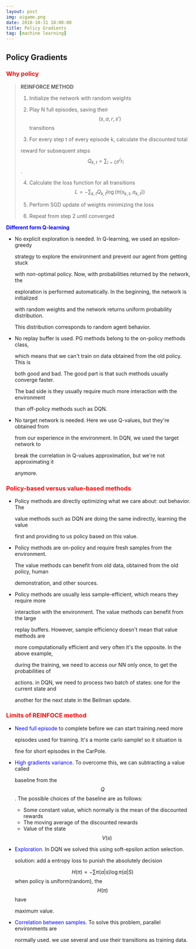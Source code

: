 ```yaml
---
layout: post
img: aigame.png
date: 2018-10-31 18:00:00
title: Policy Gradients
tag: [machine learning]
---
```


## Policy Gradients

### <span style="color:red">Why policy</span> 

>**REINFORCE METHOD**
>
>1. Initialize the network with random weights  
>
>2. Play N full episodes, saving their $$(s, a, r, s')$$ transitions   
>
>3. For every step t of every episode k, calculate the discounted total  
>
>   reward for subsequent steps $$Q_{k, t}=\sum_{i=0} \gamma^{i}r_{i}$$  .
>
>4. Calculate the loss function for all transitions $$L=-\sum_{k,t}Q_{k,t}\log(\pi(s_{k,t}, a_{k,t}))$$   
>
>5. Perform SGD update of weights minimizing the loss   
>
>6. Repeat from step 2 until converged   

<span style="color:blue">**Different form Q-learning**</span>

* No explicit exploration is needed. In Q-learning, we used an epsilon-greedy   

  strategy to explore the environment and prevent our agent from getting stuck  

  with non-optimal policy. Now, with probabilities returned by the network, the 

  exploration is performed automatically. In the beginning, the network is initialized

  with random weights and the network returns uniform probability distribution. 

  This distribution corresponds to random agent behavior.

* No replay buffer is used. PG methods belong to the on-policy methods class, 

  which means that we can't train on data obtained from the old policy. This is 

  both good and bad. The good part is that such methods usually converge faster. 

  The bad side is they usually require much more interaction with the environment

  than off-policy methods such as DQN.

* No target network is needed. Here we use Q-values, but they're obtained from

  from our experience in the environment. In DQN, we used the target network to  

  break the correlation in Q-values approximation, but we're not approximating it  

  anymore. 

### <span style="color:red">Policy-based versus value-based methods</span>

* Policy methods are directly optimizing what we care about: out behavior. The  

  value methods such as DQN are doing the same indirectly, learning the value  

  first and providing to us policy based on this value.

* Policy methods are on-policy and require fresh samples from the environment.  

  The value methods can benefit from old data, obtained from the old policy, human  

  demonstration, and other sources.

* Policy methods are usually less sample-efficient, which means they require more  

  interaction with the environment. The value methods can benefit from the large   

  replay buffers. However, sample efficiency doesn't mean that value methods are  

  more computationally efficient and very often it's the opposite. In the above example,  

  during the training, we need to access our NN only once, to get the probabilities of   

  actions. in DQN, we need to process two batch of states:  one for the current state and  

  another for the next state in the Bellman update.

### <span style="color: red">Limits of REINFOCE method</span>

* <span style="color:blue">Need full episode</span> to complete before we can start training.need more   

  episodes used for training. It's a monte carlo sample!  so it situation is 

  fine for short episodes in the CarPole.  

* <span style="color:blue">High gradients variance</span>. To overcome this, we can subtracting a value called  

  baseline from the $$Q$$. The possible choices of the baseline are as follows:

  * Some constant value, which normally is the mean of the discounted rewards
  * The moving average of the discounted rewards
  * Value of the state $$V(s)$$ 

* <span style="color:blue">Exploration</span>. In DQN we solved this using soft-epsilon action selection. 

  solution: add a entropy loss to punish the absolutely decision

  $$ H(\pi) =  -\sum \pi(a|s) \log\pi(a|S)$$  when policy is uniform(random), the $$H(\pi)$$ have 

  maximum value.

* <span style="color:blue">Correlation between samples</span>. To solve this problem, parallel environments are   

  normally used. we use several and use their transitions as training data.






















